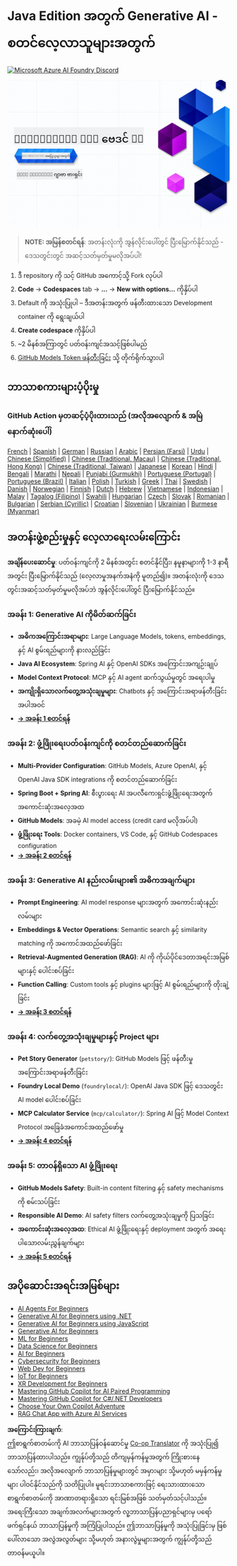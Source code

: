 <!--
CO_OP_TRANSLATOR_METADATA:
{
  "original_hash": "0f080f1f2a635610b5f6eff5a58a9590",
  "translation_date": "2025-07-25T07:58:14+00:00",
  "source_file": "README.md",
  "language_code": "my"
}
-->
# Java Edition အတွက် Generative AI - စတင်လေ့လာသူများအတွက်

[![Microsoft Azure AI Foundry Discord](https://dcbadge.limes.pink/api/server/ByRwuEEgH4)](https://discord.com/invite/ByRwuEEgH4)

![Generative AI for Beginners - Java Edition](../../translated_images/beg-genai-series.61edc4a6b2cc54284fa2d70eda26dc0ca2669e26e49655b842ea799cd6e16d2a.my.png)

> **NOTE: အမြန်စတင်ရန်**: အတန်းလုံးကို အွန်လိုင်းပေါ်တွင် ပြီးမြောက်နိုင်သည် - ဒေသတွင်းတွင် အဆင့်သတ်မှတ်မှုမလိုအပ်ပါ!
1. ဒီ repository ကို သင့် GitHub အကောင့်သို့ Fork လုပ်ပါ
2. **Code** → **Codespaces** tab → **...** → **New with options...** ကိုနှိပ်ပါ
3. Default ကို အသုံးပြုပါ – ဒီအတန်းအတွက် ဖန်တီးထားသော Development container ကို ရွေးချယ်ပါ
4. **Create codespace** ကိုနှိပ်ပါ
5. ~2 မိနစ်အကြာတွင် ပတ်ဝန်းကျင်အသင့်ဖြစ်ပါမည်
6. [GitHub Models Token ဖန်တီးခြင်း](./02-SetupDevEnvironment/README.md#step-2-create-a-github-personal-access-token) သို့ တိုက်ရိုက်သွားပါ

## ဘာသာစကားများပံ့ပိုးမှု

### GitHub Action မှတဆင့်ပံ့ပိုးထားသည် (အလိုအလျောက် & အမြဲနောက်ဆုံးပေါ်)

[French](../fr/README.md) | [Spanish](../es/README.md) | [German](../de/README.md) | [Russian](../ru/README.md) | [Arabic](../ar/README.md) | [Persian (Farsi)](../fa/README.md) | [Urdu](../ur/README.md) | [Chinese (Simplified)](../zh/README.md) | [Chinese (Traditional, Macau)](../mo/README.md) | [Chinese (Traditional, Hong Kong)](../hk/README.md) | [Chinese (Traditional, Taiwan)](../tw/README.md) | [Japanese](../ja/README.md) | [Korean](../ko/README.md) | [Hindi](../hi/README.md) | [Bengali](../bn/README.md) | [Marathi](../mr/README.md) | [Nepali](../ne/README.md) | [Punjabi (Gurmukhi)](../pa/README.md) | [Portuguese (Portugal)](../pt/README.md) | [Portuguese (Brazil)](../br/README.md) | [Italian](../it/README.md) | [Polish](../pl/README.md) | [Turkish](../tr/README.md) | [Greek](../el/README.md) | [Thai](../th/README.md) | [Swedish](../sv/README.md) | [Danish](../da/README.md) | [Norwegian](../no/README.md) | [Finnish](../fi/README.md) | [Dutch](../nl/README.md) | [Hebrew](../he/README.md) | [Vietnamese](../vi/README.md) | [Indonesian](../id/README.md) | [Malay](../ms/README.md) | [Tagalog (Filipino)](../tl/README.md) | [Swahili](../sw/README.md) | [Hungarian](../hu/README.md) | [Czech](../cs/README.md) | [Slovak](../sk/README.md) | [Romanian](../ro/README.md) | [Bulgarian](../bg/README.md) | [Serbian (Cyrillic)](../sr/README.md) | [Croatian](../hr/README.md) | [Slovenian](../sl/README.md) | [Ukrainian](../uk/README.md) | [Burmese (Myanmar)](./README.md)

## အတန်းဖွဲ့စည်းမှုနှင့် လေ့လာရေးလမ်းကြောင်း

**အချိန်ပေးဆောင်မှု**: ပတ်ဝန်းကျင်ကို 2 မိနစ်အတွင်း စတင်နိုင်ပြီး၊ နမူနာများကို 1-3 နာရီအတွင်း ပြီးမြောက်နိုင်သည် (လေ့လာမှုအနက်အနံကို မူတည်၍)။ အတန်းလုံးကို ဒေသတွင်းအဆင့်သတ်မှတ်မှုမလိုအပ်ဘဲ အွန်လိုင်းပေါ်တွင် ပြီးမြောက်နိုင်သည်။

### **အခန်း 1: Generative AI ကိုမိတ်ဆက်ခြင်း**
- **အဓိကအကြောင်းအရာများ**: Large Language Models, tokens, embeddings, နှင့် AI စွမ်းရည်များကို နားလည်ခြင်း
- **Java AI Ecosystem**: Spring AI နှင့် OpenAI SDKs အကြောင်းအကျဉ်းချုပ်
- **Model Context Protocol**: MCP နှင့် AI agent ဆက်သွယ်မှုတွင် အရေးပါမှု
- **အကျိုးရှိသောလက်တွေ့အသုံးချမှုများ**: Chatbots နှင့် အကြောင်းအရာဖန်တီးခြင်းအပါအဝင်
- **[→ အခန်း 1 စတင်ရန်](./01-IntroToGenAI/README.md)**

### **အခန်း 2: ဖွံ့ဖြိုးရေးပတ်ဝန်းကျင်ကို စတင်တည်ဆောက်ခြင်း**
- **Multi-Provider Configuration**: GitHub Models, Azure OpenAI, နှင့် OpenAI Java SDK integrations ကို စတင်တည်ဆောက်ခြင်း
- **Spring Boot + Spring AI**: စီးပွားရေး AI အပလီကေးရှင်းဖွံ့ဖြိုးရေးအတွက် အကောင်းဆုံးအလေ့အထ
- **GitHub Models**: အခမဲ့ AI model access (credit card မလိုအပ်ပါ)
- **ဖွံ့ဖြိုးရေး Tools**: Docker containers, VS Code, နှင့် GitHub Codespaces configuration
- **[→ အခန်း 2 စတင်ရန်](./02-SetupDevEnvironment/README.md)**

### **အခန်း 3: Generative AI နည်းလမ်းများ၏ အဓိကအချက်များ**
- **Prompt Engineering**: AI model response များအတွက် အကောင်းဆုံးနည်းလမ်းများ
- **Embeddings & Vector Operations**: Semantic search နှင့် similarity matching ကို အကောင်အထည်ဖော်ခြင်း
- **Retrieval-Augmented Generation (RAG)**: AI ကို ကိုယ်ပိုင်ဒေတာအရင်းအမြစ်များနှင့် ပေါင်းစပ်ခြင်း
- **Function Calling**: Custom tools နှင့် plugins များဖြင့် AI စွမ်းရည်များကို တိုးချဲ့ခြင်း
- **[→ အခန်း 3 စတင်ရန်](./03-CoreGenerativeAITechniques/README.md)**

### **အခန်း 4: လက်တွေ့အသုံးချမှုများနှင့် Project များ**
- **Pet Story Generator** (`petstory/`): GitHub Models ဖြင့် ဖန်တီးမှုအကြောင်းအရာဖန်တီးခြင်း
- **Foundry Local Demo** (`foundrylocal/`): OpenAI Java SDK ဖြင့် ဒေသတွင်း AI model ပေါင်းစပ်ခြင်း
- **MCP Calculator Service** (`mcp/calculator/`): Spring AI ဖြင့် Model Context Protocol အခြေခံအကောင်အထည်ဖော်မှု
- **[→ အခန်း 4 စတင်ရန်](./04-PracticalSamples/README.md)**

### **အခန်း 5: တာဝန်ရှိသော AI ဖွံ့ဖြိုးရေး**
- **GitHub Models Safety**: Built-in content filtering နှင့် safety mechanisms ကို စမ်းသပ်ခြင်း
- **Responsible AI Demo**: AI safety filters လက်တွေ့အသုံးချမှုကို ပြသခြင်း
- **အကောင်းဆုံးအလေ့အထ**: Ethical AI ဖွံ့ဖြိုးရေးနှင့် deployment အတွက် အရေးပါသောလမ်းညွှန်ချက်များ
- **[→ အခန်း 5 စတင်ရန်](./05-ResponsibleGenAI/README.md)**

## အပိုဆောင်းအရင်းအမြစ်များ 

- [AI Agents For Beginners](https://github.com/microsoft/ai-agents-for-beginners)
- [Generative AI for Beginners using .NET](https://github.com/microsoft/Generative-AI-for-beginners-dotnet)
- [Generative AI for Beginners using JavaScript](https://github.com/microsoft/generative-ai-with-javascript)
- [Generative AI for Beginners](https://github.com/microsoft/generative-ai-for-beginners)
- [ML for Beginners](https://aka.ms/ml-beginners)
- [Data Science for Beginners](https://aka.ms/datascience-beginners)
- [AI for Beginners](https://aka.ms/ai-beginners)
- [Cybersecurity for Beginners](https://github.com/microsoft/Security-101)
- [Web Dev for Beginners](https://aka.ms/webdev-beginners)
- [IoT for Beginners](https://aka.ms/iot-beginners)
- [XR Development for Beginners](https://github.com/microsoft/xr-development-for-beginners)
- [Mastering GitHub Copilot for AI Paired Programming](https://aka.ms/GitHubCopilotAI)
- [Mastering GitHub Copilot for C#/.NET Developers](https://github.com/microsoft/mastering-github-copilot-for-dotnet-csharp-developers)
- [Choose Your Own Copilot Adventure](https://github.com/microsoft/CopilotAdventures)
- [RAG Chat App with Azure AI Services](https://github.com/Azure-Samples/azure-search-openai-demo-java)

**အကြောင်းကြားချက်**:  
ဤစာရွက်စာတမ်းကို AI ဘာသာပြန်ဝန်ဆောင်မှု [Co-op Translator](https://github.com/Azure/co-op-translator) ကို အသုံးပြု၍ ဘာသာပြန်ထားပါသည်။ ကျွန်ုပ်တို့သည် တိကျမှန်ကန်မှုအတွက် ကြိုးစားနေသော်လည်း၊ အလိုအလျောက် ဘာသာပြန်မှုများတွင် အမှားများ သို့မဟုတ် မမှန်ကန်မှုများ ပါဝင်နိုင်သည်ကို သတိပြုပါ။ မူရင်းဘာသာစကားဖြင့် ရေးသားထားသော စာရွက်စာတမ်းကို အာဏာတရားရှိသော ရင်းမြစ်အဖြစ် သတ်မှတ်သင့်ပါသည်။ အရေးကြီးသော အချက်အလက်များအတွက် လူ့ဘာသာပြန်ပညာရှင်များမှ ပရော်ဖက်ရှင်နယ် ဘာသာပြန်မှုကို အကြံပြုပါသည်။ ဤဘာသာပြန်မှုကို အသုံးပြုခြင်းမှ ဖြစ်ပေါ်လာသော အလွဲအလွတ်များ သို့မဟုတ် အနားလွဲမှုများအတွက် ကျွန်ုပ်တို့သည် တာဝန်မယူပါ။